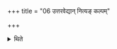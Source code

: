 +++
title = "06 उत्तरवेद्यान् नित्यङ् कल्पम्"

+++

<details><summary>थिते</summary>

उत्तरवेद्यां नित्यं कल्पं ब्रुवते ६
</details>
